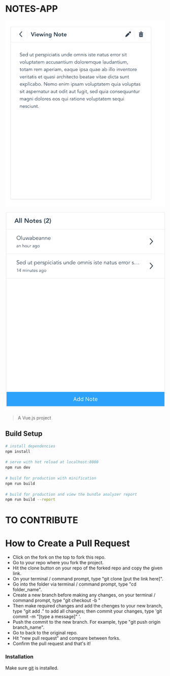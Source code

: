 # NOTES-APP
![Load Page](/images/load.png) ![View Page](/images/edit.png)

> A Vue.js project

## Build Setup

``` bash
# install dependencies
npm install

# serve with hot reload at localhost:8080
npm run dev

# build for production with minification
npm run build

# build for production and view the bundle analyzer report
npm run build --report
```
# TO CONTRIBUTE 
# How to Create a Pull Request


  - Click on the fork on the top to fork this repo.
  - Go to your repo where you fork the project.
  - Hit the clone button on your repo of the forked repo and copy the given link.
  - On your terminal / command prompt, type "git  clone [put the link here]".
  - Go into the folder via terminal / command prompt, type "cd folder_name".
  - Create a new branch before making any changes, on your terminal / command prompt, type "git checkout -b <new branch name>"
  - Then make required changes and add the chenges to your new branch, type "git add ." to add all changes; then commit your changes, type 'git commit -m "[type a message]" '.
  - Push the commit to the new branch. For example, type "git push origin branch_name".
  - Go to back to the original repo.
  - Hit "new pull request" and compare between forks.
  - Confirm the pull request and that's it!

### Installation

Make sure [git](https://git-scm.com/book/id/v2/Getting-Started-Installing-Git) is installed.
